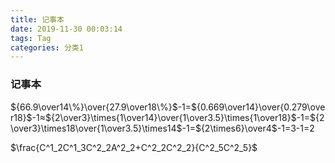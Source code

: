 ```yaml
---
title: 记事本
date: 2019-11-30 00:03:14
tags: Tag
categories: 分类1
---
```


### 记事本

${66.9\over14\%}\over{27.9\over18\%}$-1=${0.669\over14}\over{0.279\over18}$-1≈${2\over3}\times{1\over14}\over{1\over3.5}\times{1\over18}$-1=${2\over3}\times18\over{1\over3.5}\times14$-1=${2\times6}\over4$-1=3-1=2

$\frac{C^1_2C^1_3C^2_2A^2_2+C^2_2C^2_2}{C^2_5C^2_5}$

